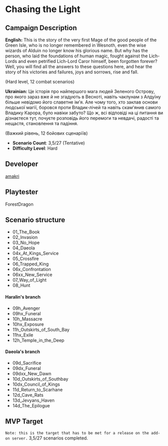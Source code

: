 # Chasing the Light

## Campaign Description
**English:** This is the story of the very first Mage of the good people of the Green Isle, who is no longer remembered in Wesnoth, even the wise wizards of Alduin no longer know his glorious name. But why has the person, who laid the foundations of human magic, fought against the Lich-Lords and even petrified Lich-Lord Caror himself, been forgotten forever? Well, you will find all the answers to these questions here, and hear the story of his victories and failures, joys and sorrows, rise and fall.

(Hard level, 12 combat scenarios)

**Ukrainian:** Це історія про найпершого мага людей Зеленого Острову, про якого зараз вже й не згадують в Весноті, навіть чаклунам з Алдуїну більше невідомо його славетне ім'я. Але чому того, хто заклав основи людської магії, боровся проти Владик-лічей та навіть скам'янив самого Владику Карора, було навіки забуто? Що ж, всі відповіді на ці питання ви дізнаєтеся тут, почуєте розповідь його перемоги та невдачі, радості та нещастя, становлення та падіння.

(Важкий рівень, 12 бойових сценаріїв)
- **Scenario Count**: 3,5/27 (Tentative)
- **Difficulty Level**: Hard

## Developer
[amakri](https://github.com/amakriLexa04)

## Playtester
ForestDragon

## Scenario structure
- 01_The_Book                                                                                                                                      
- 02_Invasion                                                                                                                                      
- 03_No_Hope                                                                                                                                      
- 04_Daeola                                                                                                                                      
- 04x_At_Kings_Service                                                                                                                                      
- 05_Crossfire                                                                                                                                      
- 06_Trapped_King                                                                                                                                      
- 06x_Confrontation                                                                                                                                      
- 06xx_New_Service                                                                                                                                      
- 07_Way_of_Light                                                                                                                                     
- 08_Hunt  

#### Haralin's branch 
- 09h_Avenger 
- 09hx_Funeral 
- 10h_Massacre 
- 10hx_Exposure 
- 11h_Outskirts_of_South_Bay
- 11hx_Exile
- 12h_Temple_in_the_Deep

#### Daeola's branch
- 09d_Sacrifice
- 09dx_Funeral 
- 09dxx_New_Dawn
- 10d_Outskirts_of_Southbay
- 10dx_Council_of_Kings 
- 11d_Return_to_Scarhane 
- 12d_Cave_Rats
- 13d_Jevyans_Haven
- 14d_The_Epilogue


## MVP Target
`Note: this is the target that has to be met for a release on the add-on server.`
3,5/27 scenarios completed.
